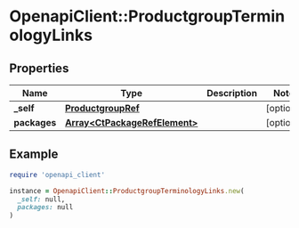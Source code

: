 # OpenapiClient::ProductgroupTerminologyLinks

## Properties

| Name | Type | Description | Notes |
| ---- | ---- | ----------- | ----- |
| **_self** | [**ProductgroupRef**](ProductgroupRef.md) |  | [optional] |
| **packages** | [**Array&lt;CtPackageRefElement&gt;**](CtPackageRefElement.md) |  | [optional] |

## Example

```ruby
require 'openapi_client'

instance = OpenapiClient::ProductgroupTerminologyLinks.new(
  _self: null,
  packages: null
)
```

